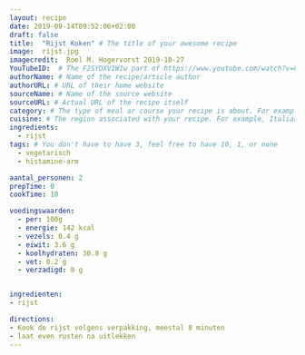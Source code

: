 ```yaml
---
layout: recipe
date: 2019-09-14T09:52:06+02:00
draft: false
title:  "Rijst Koken" # The title of your awesome recipe
image:  rijst.jpg
imagecredit:  Roel M. Hogervorst 2019-10-27
YouTubeID:  # The F2SYDXV1W1w part of https://www.youtube.com/watch?v=F2SYDXV1W1w
authorName: # Name of the recipe/article author
authorURL: # URL of their home website
sourceName: # Name of the source website
sourceURL: # Actual URL of the recipe itself
category: # The type of meal or course your recipe is about. For example: "dinner", "entree", or "dessert".
cuisine: # The region associated with your recipe. For example, Italiaans, Mediterraans", or Eigen.
ingredients:
  - rijst
tags: # You don't have to have 3, feel free to have 10, 1, or none
  - vegetarisch
  - histamine-arm

aantal_personen: 2
prepTime: 0
cookTime: 10

voedingswaarden:
  - per: 100g
  - energie: 142 kcal
  - vezels: 0.4 g
  - eiwit: 3.6 g
  - koolhydraten: 30.8 g
  - vet: 0.2 g
  - verzadigd: 0 g


ingredienten:
- rijst

directions:
- Kook de rijst volgens verpakking, meestal 8 minuten
- laat even rusten na uitlekken
---
```

